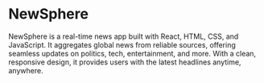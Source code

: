 # NewSphere
NewSphere is a real-time news app built with React, HTML, CSS, and JavaScript. It aggregates global news from reliable sources, offering seamless updates on politics, tech, entertainment, and more. With a clean, responsive design, it provides users with the latest headlines anytime, anywhere.

